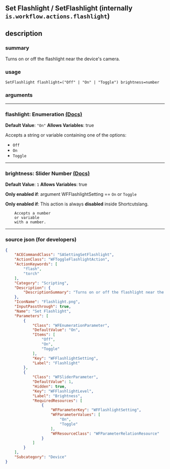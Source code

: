 
## Set Flashlight / SetFlashlight (internally `is.workflow.actions.flashlight`)


## description

### summary

Turns on or off the flashlight near the device's camera.


### usage
```
SetFlashlight flashlight=("Off" | "On" | "Toggle") brightness=number
```

### arguments

---

### flashlight: Enumeration [(Docs)](https://pfgithub.github.io/shortcutslang/gettingstarted#enum-select-field)
**Default Value**: `"On"`
**Allows Variables**: true



Accepts a string 
or variable
containing one of the options:

- `Off`
- `On`
- `Toggle`

---

### brightness: Slider Number [(Docs)](https://pfgithub.github.io/shortcutslang/gettingstarted#slider-number-fields)
**Default Value**: `1`
**Allows Variables**: true

**Only enabled if**: argument WFFlashlightSetting == `On` or `Toggle`

**Only enabled if**: This action is always **disabled** inside Shortcutslang.

		Accepts a number 
		or variable
		with a number.

---

### source json (for developers)

```json
{
	"ACECommandClass": "SASettingSetFlashlight",
	"ActionClass": "WFToggleFlashlightAction",
	"ActionKeywords": [
		"flash",
		"torch"
	],
	"Category": "Scripting",
	"Description": {
		"DescriptionSummary": "Turns on or off the flashlight near the device's camera."
	},
	"IconName": "Flashlight.png",
	"InputPassthrough": true,
	"Name": "Set Flashlight",
	"Parameters": [
		{
			"Class": "WFEnumerationParameter",
			"DefaultValue": "On",
			"Items": [
				"Off",
				"On",
				"Toggle"
			],
			"Key": "WFFlashlightSetting",
			"Label": "Flashlight"
		},
		{
			"Class": "WFSliderParameter",
			"DefaultValue": 1,
			"Hidden": true,
			"Key": "WFFlashlightLevel",
			"Label": "Brightness",
			"RequiredResources": [
				{
					"WFParameterKey": "WFFlashlightSetting",
					"WFParameterValues": [
						"On",
						"Toggle"
					],
					"WFResourceClass": "WFParameterRelationResource"
				}
			]
		}
	],
	"Subcategory": "Device"
}
```
